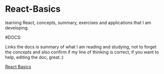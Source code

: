 # React-Basics
learning React, concepts, summary, exercises and applications that I am developing.

#DOCS:

Links the docs is summary of what I am reading and studying, not to forget the concepts and also confirm if my line of thinking is correct, if you want to help, editing the doc, great.:)

<a href="https://docs.google.com/document/d/1EF5P5WPuW1YnU8R76sF6-XK_Jc4ou90O7IOyJrVLkc4/edit?usp=sharing">React Basics</a>
